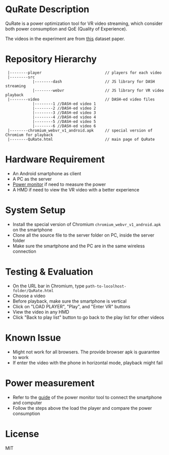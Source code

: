# QuRate Description

QuRate is a power optimization tool for VR video streaming, which consider both power consumption and QoE (Quality of Experience).

The videos in the experiment are from [this](https://dl.acm.org/doi/10.1145/3083187.3083215) dataset paper.

# Repository Hierarchy

```
 |--------player 							// players for each video
 |--------src
            |--------dash  					// JS library for DASH streaming
            |--------webvr 					// JS library for VR video playback
 |--------video 							// DASH-ed video files
            |--------1 //DASH-ed video 1
            |--------2 //DASH-ed video 2
            |--------3 //DASH-ed video 3
            |--------4 //DASH-ed video 4
            |--------5 //DASH-ed video 5
            |--------6 //DASH-ed video 6
 |--------chromium_webvr_v1_android.apk 	// special version of Chromium for playback
 |--------QuRate.html 						// main page of QuRate
```


# Hardware Requirement

* An Android smartphone as client
* A PC as the server
* [Power monitor](https://www.msoon.com/online-store) if need to measure the power
* A HMD if need to view the VR video with a better experience

# System Setup

* Install the special version of Chromium `chromium_webvr_v1_android.apk` on the smartphone
* Clone all the source file to the server folder on PC, inside the server folder
* Make sure the smartphone and the PC are in the same wireless connection

# Testing & Evaluation

* On the URL bar in Chromium, type `path-to-locolhost-folder/QuRate.html`
* Choose a video
* Before playback, make sure the smartphone is vertical
* Click on "LOAD PLAYER", "Play", and "Enter VR" buttons
* View the video in any HMD
* Click "Back to play list" button to go back to the play list for other videos

# Known Issue

* Might not work for all browsers. The provide browser apk is guarantee to work
* If enter the video with the phone in horizontal mode, playback might fail

# Power measurement

* Refer to the [guide](https://msoon.github.io/powermonitor/PowerTool/doc/Power%20Monitor%20Manual.pdf) of the power monitor tool to connect the smartphone and computer
* Follow the steps above the load the player and compare the power consumption

# License
MIT

